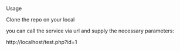 Usage

Clone the repo on your local

you can call the service via url and supply the necessary parameters:

http://localhost/test.php?id=1
